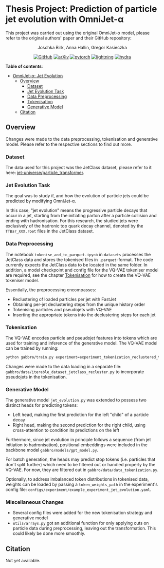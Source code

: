 # Thesis Project: Prediction of particle jet evolution with OmniJet-α

This project was carried out using the original OmniJet-α model, please refer to the original authors' paper and their GitHub repository:
<div align="center">

Joschka Birk, Anna Hallin, Gregor Kasieczka

[![GitHub](https://img.shields.io/badge/GitHub-Omnijet--%CE%B1-blue)](https://github.com/uhh-pd-ml/omnijet_alpha)
[![arXiv](https://img.shields.io/badge/arXiv-2403.05618-b31b1b.svg)](https://arxiv.org/abs/2403.05618)
[![pytorch](https://img.shields.io/badge/PyTorch_2.2-ee4c2c?logo=pytorch&logoColor=white)](https://pytorch.org/get-started/locally/)
[![lightning](https://img.shields.io/badge/-Lightning_2.2.1-792ee5?logo=pytorchlightning&logoColor=white)](https://pytorchlightning.ai/)
[![hydra](https://img.shields.io/badge/Config-Hydra_1.3-89b8cd)](https://hydra.cc/)

</div>

**Table of contents**:

- [OmniJet-α: Jet Evolution](#how-to-run-the-code)
  - [Overview](#overview)
    - [Dataset](#dataset)
    - [Jet Evolution Task](#jet-evolution-task)
    - [Data Preprocessing](#data-preprocessing)
    - [Tokenisation](#tokenisation)
    - [Generative Model](#generative-model)
  - [Citation](#citation)

## Overview

Changes were made to the data preprocessing, tokenisation and generative model.
Please refer to the respective sections to find out more.

### Dataset

The data used for this project was the JetClass dataset, please refer to it here:
[jet-universe/particle_transformer](https://github.com/jet-universe/particle_transformer).

### Jet Evolution Task

The goal was to study if, and how the evolution of particle jets could be predicted by modifying OmniJet-α.

In this case, "jet evolution" means the progressive particle decays that occur in a jet, 
starting from the initiating parton after a particle collision and ending with hadronisation. 
For this research, the studied jets were exclusively of the hadronic top quark decay channel, 
denoted by the `TTBar_XXX.root` files in the JetClass dataset.

### Data Preprocessing

The notebook `tokenise_and_to_parquet.ipynb` in `datasets` processes the JetClass data and stores the tokenised files in `.parquet`-format.
The code currently expects the JetClass data to be located in the same folder. In addition, a model checkpoint and config file for the VQ-VAE tokeniser model are required, see the chapter [Tokenisation](#tokenisation) for how to create the VQ-VAE tokeniser model.

Essentially, the preprocessing encompasses:
- Reclustering of loaded particles per jet with FastJet
- Obtaining per-jet declustering steps from the unique history order
- Tokenising particles and pseudojets with VQ-VAE
- Inserting the appropriate tokens into the declustering steps for each jet

### Tokenisation

The VQ-VAE encodes particle and pseudojet features into tokens which are used for training and inference of the generative model. The VQ-VAE model can be trained by running: 
```bash
python gabbro/train.py experiment=experiment_tokenization_reclustered_transformer
```
Changes were made to the data loading in a separate file: `gabbro/data/iterable_dataset_jetclass_recluster.py` to incorporate pseudojets in the tokenisation.

### Generative Model

The generative model `jet_evolution.py` was extended to possess two distinct heads for predicting tokens:

- Left head, making the first prediction for the left "child" of a particle decay
- Right head, making the second prediction for the right child, using cross-attention to condition its predictions on the left

Furthermore, since jet evolution in principle follows a sequence (from jet initiation to hadronisation), positional embeddings were included in the backbone model `gabbro/models/gpt_model.py`.

For batch generation, the heads may predict stop tokens (i.e. particles that don't split further) which need to be filtered out or handled properly by the VQ-VAE. For now, they are filtered out in `gabbro/data/data_tokenization.py`.

Optionally, to address imbalanced token distributions in tokenised data, weights can be loaded by passing a `token_weights_path` in the experiment's config file: `configs/experiment/example_experiment_jet_evolution.yaml`.

### Miscellaneous Changes

- Several config files were added for the new tokenisation strategy and generative model
- `utils/arrays.py` got an additional function for only applying cuts on particle data during preprocessing, leaving out the transformation. This could likely be done more smoothly.

## Citation

Not yet available.
